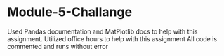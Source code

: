 # Module-5-Challange

Used Pandas documentation and MatPlotlib docs to help with this assignment.
Utilized office hours to help with this assignment
All code is commented and runs without error
